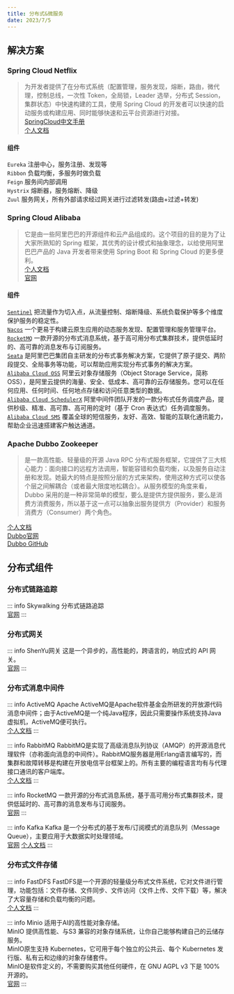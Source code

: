 ```yaml
---
title: 分布式&微服务
date: 2023/7/5
---
```


## 解决方案

### Spring Cloud Netflix

> 为开发者提供了在分布式系统（配置管理，服务发现，熔断，路由，微代理，控制总线，一次性 Token，全局锁，Leader 选举，分布式 Session，集群状态）中快速构建的工具，使用 Spring Cloud 的开发者可以快速的启动服务或构建应用、同时能够快速和云平台资源进行对接。<br>
> [SpringCloud中文手册](https://www.springcloud.cc/spring-cloud-greenwich.html)<br>
> [个人文档](http://xingenhi.gitee.io/blog/docs/micro_service/SpringCloudNetflix/SpringCloudNetflix.html)<br>

#### 组件
`Eureka` 注册中心，服务注册、发现等<br>
`Ribbon` 负载均衡，多服务时做负载<br>
`Feign` 服务间内部调用<br>
`Hystrix` 熔断器，服务熔断、降级<br>
`Zuul` 服务网关，所有外部请求经过网关进行过滤转发(路由+过滤+转发)<br>

### Spring Cloud Alibaba

> 它是由一些阿里巴巴的开源组件和云产品组成的。这个项目的目的是为了让大家所熟知的 Spring 框架，其优秀的设计模式和抽象理念，以给使用阿里巴巴产品的 Java 开发者带来使用 Spring Boot 和 Spring Cloud 的更多便利。<br>
> [个人文档](http://xingenhi.gitee.io/blog/docs/micro_service/SpringCloudAlibaba/SpringCloudAlibaba.html)<br>
> [官网](https://spring.io/projects/spring-cloud-alibaba/)<br>

#### 组件
[`Sentinel`](https://sentinelguard.io/zh-cn/docs/introduction.html) 把流量作为切入点，从流量控制、熔断降级、系统负载保护等多个维度保护服务的稳定性。<br>
[`Nacos`](https://nacos.io/zh-cn/docs/what-is-nacos.html) 一个更易于构建云原生应用的动态服务发现、配置管理和服务管理平台。<br>
[`RocketMQ`](https://rocketmq.apache.org/zh/) 一款开源的分布式消息系统，基于高可用分布式集群技术，提供低延时的、高可靠的消息发布与订阅服务。<br>
[`Seata`](http://seata.io/zh-cn/docs/user/quickstart.html) 是阿里巴巴集团自主研发的分布式事务解决方案，它提供了原子提交、两阶段提交、全局事务等功能，可以帮助应用实现分布式事务的解决方案。<br>
[`Alibaba Cloud OSS`](https://www.aliyun.com/product/oss) 阿里云对象存储服务（Object Storage Service，简称 OSS），是阿里云提供的海量、安全、低成本、高可靠的云存储服务。您可以在任何应用、任何时间、任何地点存储和访问任意类型的数据。<br>
[`Alibaba Cloud SchedulerX`](https://www.aliyun.com/aliware/schedulerx) 阿里中间件团队开发的一款分布式任务调度产品，提供秒级、精准、高可靠、高可用的定时（基于 Cron 表达式）任务调度服务。<br>
[`Alibaba Cloud SMS`](https://www.aliyun.com/product/sms) 覆盖全球的短信服务，友好、高效、智能的互联化通讯能力，帮助企业迅速搭建客户触达通道。<br>

### Apache Dubbo Zookeeper

> 是一款高性能、轻量级的开源 Java RPC 分布式服务框架，它提供了三大核心能力：面向接口的远程方法调用，智能容错和负载均衡，以及服务自动注册和发现。她最大的特点是按照分层的方式来架构，使用这种方式可以使各个层之间解耦合（或者最大限度地松耦合）。从服务模型的角度来看，Dubbo 采用的是一种非常简单的模型，要么是提供方提供服务，要么是消费方消费服务，所以基于这一点可以抽象出服务提供方（Provider）和服务消费方（Consumer）两个角色。

[个人文档](http://xingenhi.gitee.io/blog/docs/micro_service/ApacheDubboZookeeper/gaoxingnenJavaRPCkuangjiaDubbo.html)<br>
[Dubbo官网](https://cn.dubbo.apache.org/zh-cn/)<br>
[Dubbo GitHub](https://github.com/apache/incubator-dubbo)<br>

## 分布式组件

### 分布式链路追踪

::: info Skywalking
分布式链路追踪<br>
[官网](https://skywalking.apache.org/zh/)
:::

### 分布式网关

::: info ShenYu网关
这是一个异步的，高性能的，跨语言的，响应式的 API 网关。<br>
[官网](https://shenyu.apache.org/zh/docs/index/)
:::

### 分布式消息中间件

::: info ActiveMQ
Apache ActiveMQ是Apache软件基金会所研发的开放源代码消息中间件；由于ActiveMQ是一个纯Java程序，因此只需要操作系统支持Java虚拟机，ActiveMQ便可执行。<br>
[个人文档](https://xingenhi.gitee.io/blog/docs/distributed_middleware/ActiveMQ.html)
:::

::: info RabbitMQ
RabbitMQ是实现了高级消息队列协议（AMQP）的开源消息代理软件（亦称面向消息的中间件）。RabbitMQ服务器是用Erlang语言编写的，而集群和故障转移是构建在开放电信平台框架上的。所有主要的编程语言均有与代理接口通讯的客户端库。<br>
[个人文档](https://xingenhi.gitee.io/blog/docs/distributed_middleware/RabbitMq.html)
:::

::: info RocketMQ
一款开源的分布式消息系统，基于高可用分布式集群技术，提供低延时的、高可靠的消息发布与订阅服务。<br>
[官网](https://rocketmq.apache.org/zh/)
:::

::: info Kafka
Kafka 是一个分布式的基于发布/订阅模式的消息队列（Message Queue），主要应用于大数据实时处理领域。<br>
[官网](https://kafka.apache.org/)
[个人文档](https://xingenhi.gitee.io/blog/docs/big_data/Kafka.html)
:::

### 分布式文件存储

::: info FastDFS
FastDFS是一个开源的轻量级分布式文件系统，它对文件进行管理，功能包括：文件存储、文件同步、文件访问（文件上传、文件下载）等，解决了大容量存储和负载均衡的问题。<br>
[个人文档](https://xingenhi.gitee.io/blog/docs/distributed_middleware/FastDFS.html)
:::

::: info Minio
适用于AI的高性能对象存储。<br>
MinIO 提供高性能、与S3 兼容的对象存储系统，让你自己能够构建自己的云储存服务。<br>
MinIO原生支持 Kubernetes，它可用于每个独立的公共云、每个 Kubernetes 发行版、私有云和边缘的对象存储套件。<br>
MinIO是软件定义的，不需要购买其他任何硬件，在 GNU AGPL v3 下是 100% 开源的。<br>
[官网](https://www.minio.org.cn/)
:::
